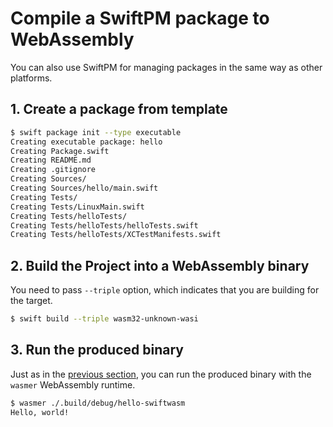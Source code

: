 # Compile a SwiftPM package to WebAssembly

You can also use SwiftPM for managing packages in the same way as other platforms.


## 1. Create a package from template

```sh
$ swift package init --type executable
Creating executable package: hello
Creating Package.swift
Creating README.md
Creating .gitignore
Creating Sources/
Creating Sources/hello/main.swift
Creating Tests/
Creating Tests/LinuxMain.swift
Creating Tests/helloTests/
Creating Tests/helloTests/helloTests.swift
Creating Tests/helloTests/XCTestManifests.swift
```

## 2. Build the Project into a WebAssembly binary

You need to pass `--triple` option, which indicates that you are building for the target.

```sh
$ swift build --triple wasm32-unknown-wasi
```

## 3. Run the produced binary

Just as in the [previous section](./hello-world.md), you can run the produced binary with the `wasmer` WebAssembly runtime.

```sh
$ wasmer ./.build/debug/hello-swiftwasm
Hello, world!
```
